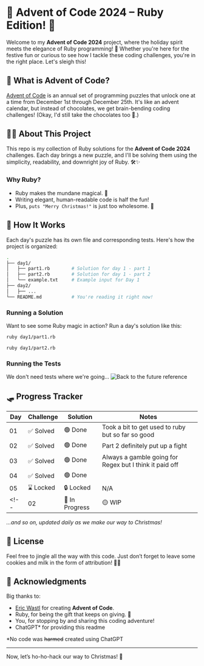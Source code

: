 # 🎄 Advent of Code 2024 – Ruby Edition! 🎅

Welcome to my **Advent of Code 2024** project, where the holiday spirit meets the elegance of Ruby programming! 🌟 Whether you're here for the festive fun or curious to see how I tackle these coding challenges, you're in the right place. Let's sleigh this!

## 🎁 What is Advent of Code?

[Advent of Code](https://adventofcode.com/) is an annual set of programming puzzles that unlock one at a time from December 1st through December 25th. It's like an advent calendar, but instead of chocolates, we get brain-bending coding challenges! (Okay, I'd still take the chocolates too 🍫.)

## 🧑‍💻 About This Project

This repo is my collection of Ruby solutions for the **Advent of Code 2024** challenges. Each day brings a new puzzle, and I'll be solving them using the simplicity, readability, and downright joy of Ruby. 🛠️✨

### Why Ruby?

- Ruby makes the mundane magical. 🌟
- Writing elegant, human-readable code is half the fun!
- Plus, `puts "Merry Christmas!"` is just too wholesome. 🎅

## 🚀 How It Works

Each day's puzzle has its own file and corresponding tests. Here's how the project is organized:

```bash
.
├── day1/
│   ├── part1.rb        # Solution for day 1 - part 1 
│   ├── part2.rb        # Solution for day 1 - part 2
│   └── example.txt     # Example input for Day 1
├── day2/
│   ├── ...
└── README.md           # You're reading it right now!
```

### Running a Solution

Want to see some Ruby magic in action? Run a day's solution like this:

```bash
ruby day1/part1.rb
```

```bash
ruby day1/part2.rb
```

### Running the Tests

We don't need tests where we're going...
![Back to the future reference](https://media1.giphy.com/media/v1.Y2lkPTc5MGI3NjExcmRyazEzMnN2OG15NXo3Z3pzOGFteDVraTFwZHEycG5qc2I4ZTQ3cCZlcD12MV9pbnRlcm5hbF9naWZfYnlfaWQmY3Q9Zw/xsF1FSDbjguis/giphy.webp)

## 🛷 Progress Tracker

| Day | Challenge | Solution | Notes |
|-----|-----------|----------|----------|
| 01  | ✅ Solved | 🟢 Done  | Took a bit to get used to ruby but so far so good|
| 02  | ✅ Solved | 🟢 Done  | Part 2 definitely put up a fight|
| 03  | ✅ Solved  | 🟢 Done  | Always a gamble going for Regex but I think it paid off|
| 04  | ✅ Solved  | 🟢 Done  | |
| 05  | ⌛ Locked | 🔒 Locked | N/A |
<!-- | 02 | 🚧 In Progress | 🟡 WIP | -->

_...and so on, updated daily as we make our way to Christmas!_

## 📜 License

Feel free to jingle all the way with this code. Just don’t forget to leave some cookies and milk in the form of attribution! 🍪🥛

## 🎅 Acknowledgments

Big thanks to:

- [Eric Wastl](https://twitter.com/ericwastl) for creating **Advent of Code**.
- Ruby, for being the gift that keeps on giving. 🎁
- You, for stopping by and sharing this coding adventure!
- ChatGPT* for providing this readme

*No code was ~~harmed~~ created using ChatGPT

---

Now, let’s ho-ho-hack our way to Christmas! 🌟
